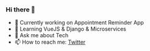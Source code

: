 ### Hi there 👋

- 🔭 Currently working on Appointment Reminder App
- 🌱 Learning VueJS & Django & Microservices
- 💬 Ask me about Tech
- 📫 How to reach me: [Twitter](https://twitter.com/imadzguy)
